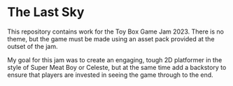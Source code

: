 # The Last Sky

This repository contains work for the Toy Box Game Jam 2023. There is no theme, but the game must be made using an asset pack provided at the outset of the jam. 

My goal for this jam was to create an engaging, tough 2D platformer in the style of Super Meat Boy or Celeste, but at the same time add a backstory to ensure that players are invested in seeing the game through to the end.
